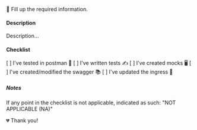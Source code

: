 🚨 Fill up the required information.

#### Description

Description...

#### Checklist

[ ] I've tested in postman 🏤
[ ] I've written tests ✍️
[ ] I've created mocks 🖥
[ ] I've created/modified the swagger 📚
[ ] I've updated the ingress 🛑

##### Notes

If any point in the checklist is not applicable, indicated as such: "NOT APPLICABLE (NA)"

💔 Thank you!

